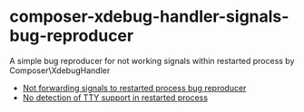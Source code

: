 # composer-xdebug-handler-signals-bug-reproducer
A simple bug reproducer for not working signals within restarted process by Composer\XdebugHandler

* [Not forwarding signals to restarted process bug reproducer](./SIGNALS.md)
* [No detection of TTY support in restarted process](./SIGNALS.md)
